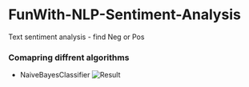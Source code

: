 # FunWith-NLP-Sentiment-Analysis
Text sentiment analysis - find Neg or Pos


### Comapring diffrent algorithms
* NaiveBayesClassifier
    ![Result](/result?raw=true "NaiveBayesClassifier")
